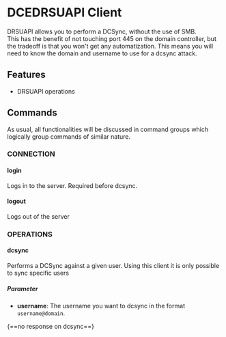 # DCEDRSUAPI Client 
DRSUAPI allows you to perform a DCSync, without the use of SMB.  
This has the benefit of not touching port 445 on the domain controller, but the tradeoff is that you won't get any automatization. This means you will need to know the domain and username to use for a dcsync attack.

## Features
- DRSUAPI operations

## Commands
As usual, all functionalities will be discussed in command groups which logically group commands of similar nature.

### CONNECTION
#### login
Logs in to the server. Required before dcsync.

#### logout
Logs out of the server

### OPERATIONS
#### dcsync
Performs a DCSync against a given user. Using this client it is only possible to sync specific users

##### Parameter

- **username**: The username you want to dcsync in the format `username@domain`. 

{==no response on dcsync==}
